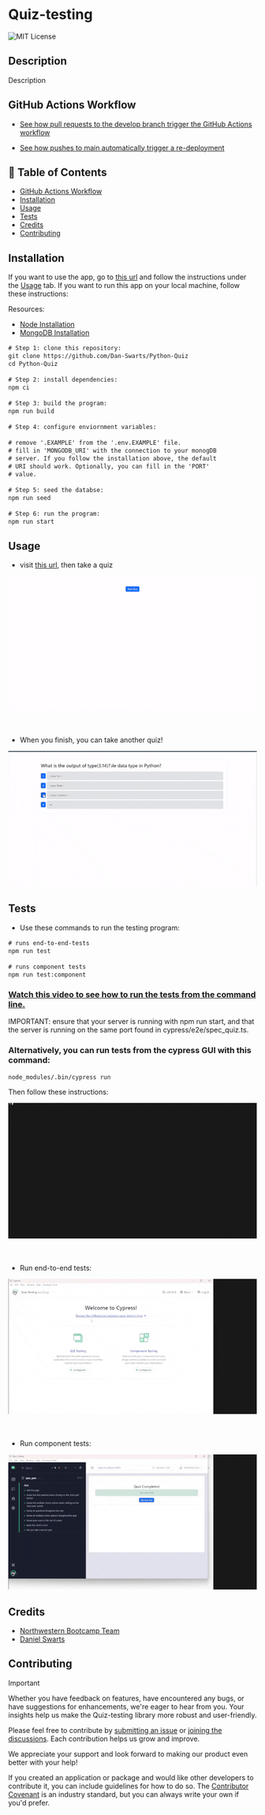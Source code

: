 # Quiz-testing

![MIT License](https://img.shields.io/badge/License-MIT-green)

## Description

Description

## GitHub Actions Workflow

- [See how pull requests to the develop branch trigger the GitHub Actions workflow](https://drive.google.com/file/d/1_jKe8M0wK2hoDgdPaJI0mJKWP6hOSxwA/view?usp=sharing)

- [See how pushes to main automatically trigger a re-deployment](https://drive.google.com/file/d/1WV2E_LOA3rrbRLgWWptrbE732vo54O8X/view?usp=sharing)

## 📁 Table of Contents

- [GitHub Actions Workflow](#first)
- [Installation](#installation)
- [Usage](#usage)
- [Tests](#tests)
- [Credits](#credits)
- [Contributing](#contributing)

## Installation

If you want to use the app, go to [this url](https://python-quiz-d9f4.onrender.com) and follow the instructions under the [Usage](#usage) tab. If you want to run this app on your local machine, follow these instructions:

Resources:

- [Node Installation](https://nodejs.org/en/download/package-manager)
- [MongoDB Installation](https://coding-boot-camp.github.io/full-stack/mongodb/how-to-install-mongodb)

```shell
# Step 1: clone this repository:
git clone https://github.com/Dan-Swarts/Python-Quiz
cd Python-Quiz

# Step 2: install dependencies:
npm ci

# Step 3: build the program:
npm run build

# Step 4: configure enviornment variables:

# remove '.EXAMPLE' from the '.env.EXAMPLE' file.
# fill in 'MONGODB_URI' with the connection to your monogDB
# server. If you follow the installation above, the default
# URI should work. Optionally, you can fill in the 'PORT'
# value.

# Step 5: seed the databse:
npm run seed

# Step 6: run the program:
npm run start
```

## Usage

- visit [this url](https://python-quiz-d9f4.onrender.com), then take a quiz

![Taking a quiz on Python](./assets/takeQuizSlow.gif)
<br>
<br>
<br>

- When you finish, you can take another quiz!

![Taking a quiz on Python](./assets/takeAnotherQuiz.gif)

## Tests

- Use these commands to run the testing program:

```shell
# runs end-to-end-tests
npm run test

# runs component tests
npm run test:component
```

### [Watch this video to see how to run the tests from the command line.](https://drive.google.com/file/d/1SD0M9clICjoXa1Mrvmzr3BRsQH_NSCXT/view?usp=sharing)

IMPORTANT: ensure that your server is running with npm run start, and that the server is running on the same port found in cypress/e2e/spec_quiz.ts.

### Alternatively, you can run tests from the cypress GUI with this command:

```shell
node_modules/.bin/cypress run
```

Then follow these instructions:

![uses the command to start cypress](./assets/startCypress.gif)
<br>
<br>
<br>

- Run end-to-end tests:

![runs e2e tests](./assets/e2eTesting.gif)
<br>
<br>
<br>

- Run component tests:

![runs component tests](./assets/componentTesting.gif)

## Credits

- [Northwestern Bootcamp Team](https://sps.northwestern.edu/professional-development/)
- [Daniel Swarts](https://github.com/Dan-Swarts)

## Contributing

> [!IMPORTANT]
> Whether you have feedback on features, have encountered any bugs, or have suggestions for enhancements, we're eager to hear from you. Your insights help us make the Quiz-testing library more robust and user-friendly.

Please feel free to contribute by [submitting an issue](https://github.com/Dan-Swarts/Python-Quiz/issues) or [joining the discussions](https://github.com/Dan-Swarts/Python-Quiz/discussions/new?category=announcements&welcome_text=true). Each contribution helps us grow and improve.

We appreciate your support and look forward to making our product even better with your help!

If you created an application or package and would like other developers to contribute it, you can include guidelines for how to do so. The [Contributor Covenant](https://www.contributor-covenant.org/) is an industry standard, but you can always write your own if you'd prefer.
